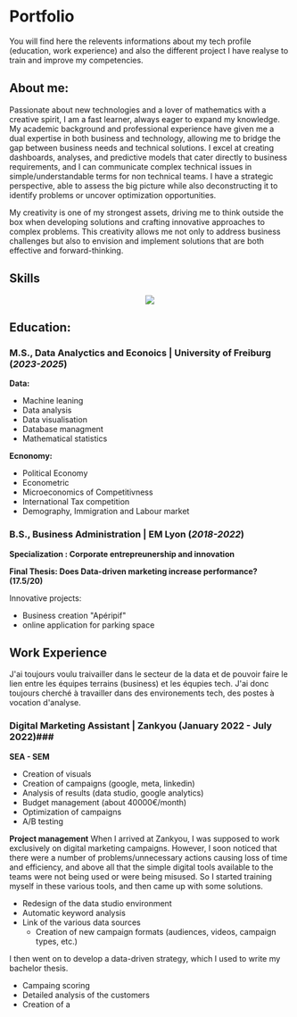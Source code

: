 # Portfolio

You will find here the relevents informations about my tech profile (education, work experience) and also the different project I have realyse to train and improve my competencies.

## About me:

Passionate about new technologies and a lover of mathematics with a creative spirit, I am a fast learner, always eager to expand my knowledge. My academic background and professional experience have given me a dual expertise in both business and technology, allowing me to bridge the gap between business needs and technical solutions. I excel at creating dashboards, analyses, and predictive models that cater directly to business requirements, and I can communicate complex technical issues in simple/understandable terms for non technical teams. I have a strategic perspective, able to assess the big picture while also deconstructing it to identify problems or uncover optimization opportunities.

My creativity is one of my strongest assets, driving me to think outside the box when developing solutions and crafting innovative approaches to complex problems.  This creativity allows me not only to address business challenges but also to envision and implement solutions that are both effective and forward-thinking.

## Skills

<p align="center">
  <a href="https://skillicons.dev">
    <img src="https://skillicons.dev/icons?i=mysql,py,pytorch,pycharm,r,tensorflow&theme=light" />
  </a>
</p>


## Education:

### M.S., Data Analyctics and Econoics	| University of Freiburg (_2023-2025_)

**Data:**
- Machine leaning
- Data analysis
- Data visualisation
- Database managment
- Mathematical statistics

**Ecnonomy:**
- Political Economy
- Econometric
- Microeconomics of Competitivness
- International Tax competition
- Demography, Immigration and Labour market

               
### B.S., Business Administration | EM Lyon (_2018-2022_)

**Specialization : Corporate entrepreunership and innovation**

**Final Thesis: Does Data-driven marketing increase performance? (17.5/20)**

Innovative projects:
- Business creation "Apéripif"
- online application for parking space


## Work Experience

J'ai toujours voulu traivailler dans le secteur de la data et de pouvoir faire le lien entre les équipes terrains (business) et les équpies tech. J'ai donc toujours cherché à travailler dans des environements tech, des postes à vocation d'analyse. 

### Digital Marketing Assistant | Zankyou (January 2022 - July 2022)### 

**SEA - SEM**
- Creation of visuals 
- Creation of campaigns (google, meta, linkedin)
- Analysis of results (data studio, google analytics)
- Budget management (about 40000€/month) 
- Optimization of campaigns
- A/B testing

**Project management**
When I arrived at Zankyou, I was supposed to work exclusively on digital marketing campaigns. However, I soon noticed that there were a number of problems/unnecessary actions causing loss of time and efficiency, and above all that the simple digital tools available to the teams were not being used or were being misused. So I started training myself in these various tools, and then came up with some solutions. 

- Redesign of the data studio environment
- Automatic keyword analysis
- Link of the various data sources
  - Creation of new campaign formats (audiences, videos, campaign types, etc.)

I then went on to develop a data-driven strategy, which I used to write my bachelor thesis. 
- Campaing scoring
- Detailed analysis of the customers
- Creation of a 


